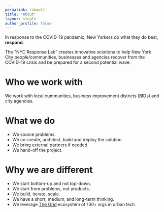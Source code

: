 ```yaml
---
permalink: /about/
title: "About"
layout: single
author_profile: false
---
```


In response to the COVID-19 pandemic, New Yorkers do what they do best, **respond**.

The "NYC Response Lab" creates innovative solutions to help New York City people/communities, businesses  and agencies recover from the COVID-19 crisis and be prepared for a second potential wave. 

# Who we work with
We work with local cummunities, business improvement districts (BIDs) and city agencies.

# What we do
* We source problems.
* We co-create, architect, build and deploy the solution.
* We bring external partners if needed.
* We hand-off the project.

# Why we are different
* We start bottom-up and not top-down.
* We start from problems, not products.
* We build, iterate, scale.
* We have a short, medium, and long-term thinking.
* We leverage [The Grid](https://edc.nyc/press-release/nycedc-and-civlab-launch-grid) ecosystem of 130+ orgs in urban tech 
